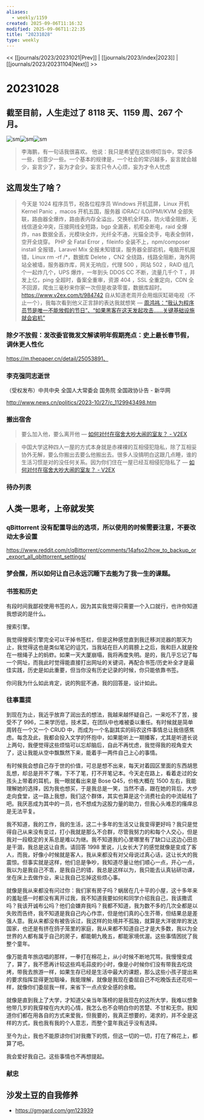 ```yaml
---
aliases:
  - weekly/1159
created: 2025-09-06T11:16:32
modified: 2025-09-06T11:22:35
title: "20231028"
type: weekly
---
```


<< [[journals/2023/20231021|Prev]] | [[journals/2023/index|2023]] | [[journals/2023/20231104|Next]] >>

# 20231028

## 截至目前，人生走过了 8118 天、1159 周、267 个月。

![sm](https://img.owspace.com/Public/uploads/Download/2023/1022.jpg)![sm](https://img.owspace.com/Public/uploads/Download/2023/1023.jpg)![sm](https://img.owspace.com/Public/uploads/Download/2023/1024.jpg)

> 李海鹏，有一句话我很喜欢。
> 他说：我只是希望在这些唠叨当中，常识多一些，创意少一些。一个基本的规律是，一个社会的常识越多，妄言就会越少，妄言少了，妄为才会少。妄言只令人心烦，妄为才令人忧虑

## 这周发生了啥？

> 今天是 1024 程序员节，祝各位程序员 Windows 开机蓝屏，Linux 开机 Kernel Panic ，macos 开机五国，服务器 iDRAC/ iLO/IPMI/KVM 全部失联，路由器全爆炸，路由表内存全溢出，交换机全环路，防火墙全阻断，无线信道全冲突，压接网线全短路，bgp 全漏表，机柜全断电，raid 全爆炸，nas 数据全丢，光模块全炸，光纤全不通，光猫全烫手，电表全倒转，空开全烧穿。
> PHP 全 Fatal Error ，fileinfo 全装不上，npm/composer install 全报错，Laravel Mix 全报未知错误，服务器全部宕机，电脑开机报错，Linux rm -rf /\*，数据库 Delete ，CN2 全绕路，线路全阻断，海外网站全被墙，服务器炸库，网关无响应，代理 500 ，网站 502 ，RAID 组几个一起炸几个，UPS 爆炸，一年到头 DDOS CC 不断，流量几千个 T ，并发上亿，ping 全超时，备案全重审，资源 404 ，SSL 全重定向，CDN 全不回源，爬虫三毫秒来你家一次但是收录零蛋，数据库超时。
> https://www.v2ex.com/t/984742
> 自从知道老周开会用烟灰缸砸电视（不止一个），我每次看到他义正言辞的表达我就想笑
> — [周鸿祎：“我认为程序员节是唯一不能放假的节日”、“如果黑客在这天发起攻击……关键基础设施就会宕机”](https://www.v2ex.com/t/984971#reply50)

### 除夕不放假：发改委官微发文解读明年假期亮点：史上最长春节假，调休更人性化

https://m.thepaper.cn/detail/25053891、

### 李克强同志逝世

（受权发布）中共中央 全国人大常委会 国务院 全国政协讣告 - 新华网

http://www.news.cn/politics/2023-10/27/c_1129943498.htm

### 搬出宿舍

> 要么加入他，要么离开他
> — [如何对付在宿舍大吵大闹的室友？ - V2EX](https://www.v2ex.com/t/280367?p=2)

> 中国大学这种四人一屋的方式本身就是赤裸裸的互相侵犯隐私，除了互相妥协外无解，要么你搬出去要么他搬出去。很多人没搞明白这跟几点睡，谁的生活习惯是对的没任何关系。因为你们住在一屋已经互相侵犯隐私了
> — [如何对付在宿舍大吵大闹的室友？ - V2EX](https://www.v2ex.com/t/280367?p=2)

### 待办列表

## 人类一思考，上帝就发笑

### qBittorrent 没有配置导出的选项，所以使用的时候需要注意，不要改动太多设置

https://www.reddit.com/r/qBittorrent/comments/14afso2/how_to_backup_or_export_all_qbittorrent_settings/

### 梦会醒，所以如何让自己永远沉睡下去能为了我一生的课题。

### 书签和历史

有段时间我鄙视使用书签的人，因为其实我觉得只需要一个入口就行，也许你知道我想说的是什么。

搜索引擎。

我觉得搜索引擎完全可以干掉书签栏，但是这种感觉直到我迁移浏览器的那天为止，我觉得这也是类似笔记的诅咒，当我站在巨人的肩膀上之后，我和巨人就是拴在一根绳子上的蚂蚱。如果一天大厦崩塌，我将再度失明。是的，我几乎忘记了每一个网址，而我此时觉得能直接打出网址的关键词，再配合书签/历史补全才是最佳实践，历史是如此重要，但当你没有历史记录的时候，你只能依靠书签。

你问我为什么如此肯定，说的狗屁不通，我的回答是，设计如此。

### 往事重提

到现在为止，我近乎放弃了润出去的想法，我越来越怀疑自己，一来吃不了苦，接受不了 996，二来学历低，技术菜，在团队中也难被委以重任。有时候就是简单周转在一个又一个 CRUD 中，而成为一个名副其实的码农这件事情总让我倍感焦虑。每念及此，我都会投入文学的怀抱中，如果能听上一期播客，尤其是听道长说上两句，我便觉得这些烦恼可以忘却脑后，自此不再忧虑，我觉得我的视角变大了，这让我能从空中飘飘然下来，能着手一两件自己上心的事情。

有时候我会想自己存于世的价值，可总是想不出来，每天对着园区里面的东西胡思乱想，却总是开不了嘴，下不了笔，打不开笔记本。今天走在路上，看着走过的女孩头上带着的耳机，我一眼就看出来是 Bose Q45，价格大概在 1500 左右，我能理解她的选择，因为我也想买，于是我总是一笑，当然不语，跟在她的背后，大步走向食堂，这一路上我想，我们这个群体，其实也算是这个消费社会的中流砥柱了吧。我厌恶成为其中的一员，也不想成为这股力量的助力，但我心头难忍的瘙痒总是无法平复。

我不知道，我的工作，我的生活，这二十多年的生活又让我变得更好吗？我只是觉得自己从来没有变过，打小我就是那么不合群，尽管我努力的和每个人交心，但是我对一段稳定的关系总是难以为继。我不知道我的心里哪里有了缺口让这边心田总是干涸，我总是这让自责。请回答 1998 里说，儿女长大了的感觉就像是变成了客人，而我，好像小时候就是客人，我从来都没有对父母说过真心话，这让长大的我震惊。但事实就是这样，他们总是争吵，我知道尽量让他们顺心一点，开心一点，我以为是我自己不乖，是我自己的错，我总是这样以为，我只能去认真钻研功课，坐在床上去做作业，来让我自己忘掉这些烦心事。

就像是我从来都没有问过你：我们家有房子吗？蜗居在几十平的小屋，这十多年来的羞耻感一时都没有离开过我，我不知道我要如何和同学介绍我自己，我该撒谎吗？我该开诚布公吗？他们会嫌弃我吗？我都不知道，我为数不多的几次全都是以失败而告终，我不知道是我自己内心作祟，但是他们真的心生芥蒂，但结果总是差强人意。我从来都没有被告诉过，我这样的处境并不孤独，就算是大洋彼岸的发达国家，也还是有挤在鸽子笼里的家庭，我从来都不知道自己才是大多数，我以为全世界的人都有属于自己的房子，都能朝九晚五，都能家境优渥。这些事情困扰了我整个童年。

像万能青年旅店唱的那样，一拳打在棉花上，从小时候不断地咒骂，我慢慢变成了，算了，我不愿再计较这些鸡毛蒜皮的小时，像是小时候你们没有带我去吃烧烤，带我去旅游一样，如果生存已经是生活中最大的课题，那么这些小孩子提出来的要求指挥显得更加聒噪，我能理解，就像是我现在委屈自己不吃晚饭去还花呗一样，就像你们委屈我一样，来省下一点点安全感的余粮。

就像是直到我上了大学，才知道父亲当年落榜的是我现在的这所大学，我难以想象他带几岁的我穿梭在内大的心情，我怎么也不会明白你的苦楚、不甘和无奈。我知道你们都在用各自的方式来爱我，但我要的，我真正想要的，渴求的，并不全是这样的方式，我也我有我的个人意志，而整个童年我近乎没有选择。

至今为止，我也不能原谅你们对我撒下的慌，但这一切的一切，打在了棉花上，都算了吧。

我会爱好我自己。这些事情也不再想提起。

### 献忠

## 沙发土豆的自我修养

- https://gmgard.com/gm123939
